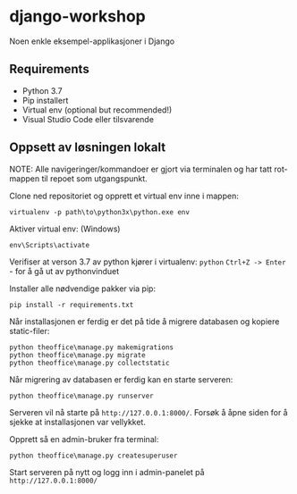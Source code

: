 # django-workshop
Noen enkle eksempel-applikasjoner i Django

## Requirements
- Python 3.7
- Pip installert
- Virtual env (optional but recommended!)
- Visual Studio Code eller tilsvarende


## Oppsett av løsningen lokalt
NOTE: Alle navigeringer/kommandoer er gjort via terminalen og har tatt rot-mappen til repoet som utgangspunkt.

Clone ned repositoriet og opprett et virtual env inne i mappen:
```
virtualenv -p path\to\python3x\python.exe env
```

Aktiver virtual env:
(Windows)
```
env\Scripts\activate
```

Verifiser at verson 3.7 av python kjører i virtualenv: 
```python```
```Ctrl+Z -> Enter``` - for å gå ut av pythonvinduet

Installer alle nødvendige pakker via pip:
```
pip install -r requirements.txt
```

Når installasjonen er ferdig er det på tide å migrere databasen og kopiere static-filer:
```
python theoffice\manage.py makemigrations
python theoffice\manage.py migrate
python theoffice\manage.py collectstatic
```


Når migrering av databasen er ferdig kan en starte serveren:
```
python theoffice\manage.py runserver
```

Serveren vil nå starte på `http://127.0.0.1:8000/`. Forsøk å åpne siden for å sjekke at installasjonen var vellykket.

Opprett så en admin-bruker fra terminal:
```
python theoffice\manage.py createsuperuser
```

Start serveren på nytt og logg inn i admin-panelet på `http://127.0.0.1:8000/`